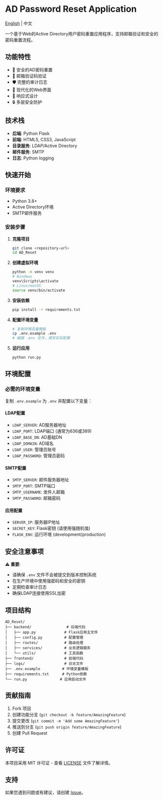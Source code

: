 # AD Password Reset Application

[English](README.md) | 中文

一个基于Web的Active Directory用户密码重置应用程序，支持邮箱验证和安全的密码重置流程。

## 功能特性

- 🔐 安全的AD密码重置
- 📧 邮箱验证码验证
- 🛡️ 完整的审计日志
- 🚀 现代化的Web界面
- 📱 响应式设计
- 🔒 多层安全防护

## 技术栈

- **后端**: Python Flask
- **前端**: HTML5, CSS3, JavaScript
- **目录服务**: LDAP/Active Directory
- **邮件服务**: SMTP
- **日志**: Python logging

## 快速开始

### 环境要求

- Python 3.8+
- Active Directory环境
- SMTP邮件服务

### 安装步骤

1. **克隆项目**
   ```bash
   git clone <repository-url>
   cd AD_Reset
   ```

2. **创建虚拟环境**
   ```bash
   python -m venv venv
   # Windows
   venv\Scripts\activate
   # Linux/macOS
   source venv/bin/activate
   ```

3. **安装依赖**
   ```bash
   pip install -r requirements.txt
   ```

4. **配置环境变量**
   ```bash
   # 复制环境变量模板
   cp .env.example .env
   # 编辑 .env 文件，填写实际配置
   ```

5. **运行应用**
   ```bash
   python run.py
   ```

## 环境配置

### 必需的环境变量

复制 `.env.example` 为 `.env` 并配置以下变量：

#### LDAP配置
- `LDAP_SERVER`: AD服务器地址
- `LDAP_PORT`: LDAP端口 (通常为636或389)
- `LDAP_BASE_DN`: AD基础DN
- `LDAP_DOMAIN`: AD域名
- `LDAP_USER`: 管理员账号
- `LDAP_PASSWORD`: 管理员密码

#### SMTP配置
- `SMTP_SERVER`: 邮件服务器地址
- `SMTP_PORT`: SMTP端口
- `SMTP_USERNAME`: 发件人邮箱
- `SMTP_PASSWORD`: 邮箱密码

#### 应用配置
- `SERVER_IP`: 服务器IP地址
- `SECRET_KEY`: Flask密钥 (请使用强随机值)
- `FLASK_ENV`: 运行环境 (development/production)

## 安全注意事项

⚠️ **重要**: 
- 请确保 `.env` 文件不会被提交到版本控制系统
- 在生产环境中使用强密码和安全的密钥
- 定期检查审计日志
- 确保LDAP连接使用SSL加密

## 项目结构

```
AD_Reset/
├── backend/                # 后端代码
│   ├── app.py             # Flask应用主文件
│   ├── config.py          # 配置管理
│   ├── routes/            # 路由处理
│   ├── services/          # 业务逻辑服务
│   └── utils/             # 工具函数
├── frontend/              # 前端代码
├── logs/                  # 日志文件
├── .env.example          # 环境变量模板
├── requirements.txt      # Python依赖
└── run.py               # 应用启动文件
```

## 贡献指南

1. Fork 项目
2. 创建功能分支 (`git checkout -b feature/AmazingFeature`)
3. 提交更改 (`git commit -m 'Add some AmazingFeature'`)
4. 推送到分支 (`git push origin feature/AmazingFeature`)
5. 创建 Pull Request

## 许可证

本项目采用 MIT 许可证 - 查看 [LICENSE](LICENSE) 文件了解详情。

## 支持

如果您遇到问题或有建议，请创建 [Issue](../../issues)。
